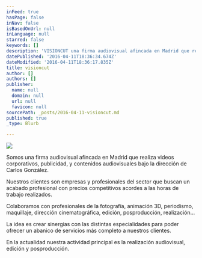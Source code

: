 ```yaml
---
inFeed: true
hasPage: false
inNav: false
isBasedOnUrl: null
inLanguage: null
starred: false
keywords: []
description: 'VISIONCUT una firma audiovisual afincada en Madrid que realiza videos corporativos, publicidad, y contenidos audiovisuales bajo la dirección de Carlos González.'
datePublished: '2016-04-11T18:36:34.674Z'
dateModified: '2016-04-11T18:36:17.835Z'
title: visioncut
author: []
authors: []
publisher:
  name: null
  domain: null
  url: null
  favicon: null
sourcePath: _posts/2016-04-11-visioncut.md
published: true
_type: Blurb

---
```

![](https://the-grid-user-content.s3-us-west-2.amazonaws.com/af0d076a-2e01-4f34-b956-9debb91d1cb9.jpg)

Somos una firma audiovisual afincada en Madrid que realiza videos corporativos, publicidad, y contenidos audiovisuales bajo la dirección de Carlos González.

Nuestros clientes son empresas y profesionales del sector que buscan un acabado profesional con precios competitivos acordes a las horas de trabajo realizados.

Colaboramos con profesionales de la fotografía, animación 3D, periodismo, maquillaje, dirección cinematográfica, edición, posproducción, realización...

La idea es crear sinergias con las distintas especialidades para poder ofrecer un abanico de servicios más completo a nuestros clientes.

En la actualidad nuestra actividad principal es la realización audiovisual, edición y posproducción.